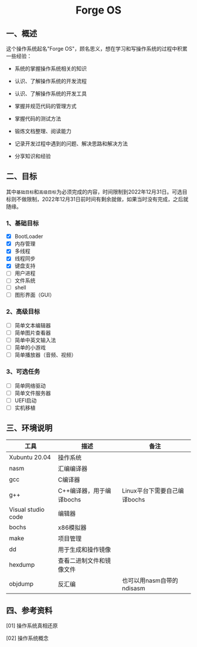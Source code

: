 # <h1 align="center">Forge OS</h1>

## 一、概述

这个操作系统起名"Forge OS"，顾名思义，想在学习和写操作系统的过程中积累一些经验：

* 系统的掌握操作系统相关的知识

* 认识、了解操作系统的开发流程

* 认识、了解操作系统的开发工具

* 掌握并规范代码的管理方式

* 掌握代码的测试方法

* 锻炼文档整理、阅读能力

* 记录开发过程中遇到的问题、解决思路和解决方法

* 分享知识和经验

## 二、目标

其中`基础目标`和`高级目标`为必须完成的内容，时间限制到2022年12月31日。可选目标则不做限制，2022年12月31日前时间有剩余就做，如果当时没有完成，之后就随缘。

### 1、基础目标

* [x] BootLoader
* [x] 内存管理
* [x] 多线程
* [x] 线程同步
* [x] 键盘支持
* [ ] 用户进程
* [ ] 文件系统
* [ ] shell
* [ ] 图形界面（GUI）

### 2、高级目标

* [ ] 简单文本编辑器
* [ ] 简单图片查看器
* [ ] 简单中英文输入法
* [ ] 简单的小游戏
* [ ] 简单播放器（音频、视频）

### 3、可选任务

* [ ] 简单网络驱动
* [ ] 简单文件服务器
* [ ] UEFI启动
* [ ] 实机移植

## 三、环境说明

| 工具                 | 描述               | 备注                  |
| ------------------ | ---------------- | ------------------- |
| Xubuntu 20.04      | 操作系统             |                     |
| nasm               | 汇编编译器            |                     |
| gcc                | C编译器             |                     |
| g++                | C++编译器，用于编译bochs | Linux平台下需要自己编译bochs |
| Visual studio code | 编辑器              |                     |
| bochs              | x86模拟器           |                     |
| make               | 项目管理             |                     |
| dd                 | 用于生成和操作镜像        |                     |
| hexdump            | 查看二进制文件和镜像文件     |                     |
| objdump            | 反汇编              | 也可以用nasm自带的ndisasm  |

## 四、参考资料

[01] 操作系统真相还原

[02] 操作系统概念